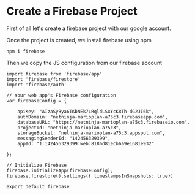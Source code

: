# Create a Firebase Project

First of all let's create a firebase project with our google account.

Once the project is created, we install firebase using npm

`npm i firebase`

Then we copy the JS configuration from our firebase account

```
import firebase from 'firebase/app'
import 'firebase/firestore'
import 'firebase/auth'

// Your web app's Firebase configuration
var firebaseConfig = {

    apiKey: "AIzaSyBya6TKbNEk7LRqldLSxYcK8Th-dG2JI6k",
    authDomain: "netninja-marioplan-a75c3.firebaseapp.com",
    databaseURL: "https://netninja-marioplan-a75c3.firebaseio.com",
    projectId: "netninja-marioplan-a75c3",
    storageBucket: "netninja-marioplan-a75c3.appspot.com",
    messagingSenderId: "142456329399",
    appId: "1:142456329399:web:8186d81ecb6a9e1681e932"

};

// Initialize Firebase
firebase.initializeApp(firebaseConfig);
firebase.firestore().settings({ timestampsInSnapshots: true})

export default firebase
```
